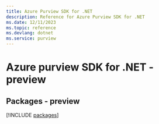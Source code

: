 ```yaml
---
title: Azure Purview SDK for .NET
description: Reference for Azure Purview SDK for .NET
ms.date: 12/11/2023
ms.topic: reference
ms.devlang: dotnet
ms.service: purview
---
```

# Azure purview SDK for .NET - preview
## Packages - preview
[!INCLUDE [packages](purview-index.md)]